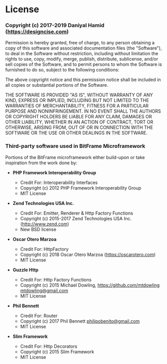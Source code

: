 # License

### Copyright (c) 2017-2019 Daniyal Hamid (https://designcise.com)

Permission is hereby granted, free of charge, to any person obtaining a copy of this software and associated documentation files (the "Software"), to deal in the Software without restriction, including without limitation the rights to use, copy, modify, merge, publish, distribute, sublicense, and/or sell copies of the Software, and to permit persons to whom the Software is furnished to do so, subject to the following conditions:

The above copyright notice and this permission notice shall be included in all copies or substantial portions of the Software.

THE SOFTWARE IS PROVIDED "AS IS", WITHOUT WARRANTY OF ANY KIND, EXPRESS OR IMPLIED, INCLUDING BUT NOT LIMITED TO THE WARRANTIES OF MERCHANTABILITY, FITNESS FOR A PARTICULAR PURPOSE AND NONINFRINGEMENT. IN NO EVENT SHALL THE AUTHORS OR COPYRIGHT HOLDERS BE LIABLE FOR ANY CLAIM, DAMAGES OR OTHER LIABILITY, WHETHER IN AN ACTION OF CONTRACT, TORT OR OTHERWISE, ARISING FROM, OUT OF OR IN CONNECTION WITH THE SOFTWARE OR THE USE OR OTHER DEALINGS IN THE SOFTWARE.

### Third-party software used in BitFrame Microframework

Portions of the BitFrame microframework either build-upon or take inspiration from the work done by:

- **PHP Framework Interoperability Group**
  * Credit For: Interoperability Interfaces
  * Copyright (c) 2012 PHP Framework Interoperability Group
  * MIT License

- **Zend Technologies USA Inc.**
  * Credit For: Emitter, Renderer & Http Factory Functions
  * Copyright (c) 2015-2017 Zend Technologies USA Inc. (http://www.zend.com)
  * New BSD license

- **Oscar Otero Marzoa**
  * Credit For: HttpFactory
  * Copyright (c) 2018 Oscar Otero Marzoa (https://oscarotero.com)
  * MIT License

- **Guzzle Http**
  * Credit For: Http Factory Functions
  * Copyright (c) 2015 Michael Dowling, https://github.com/mtdowling <mtdowling@gmail.com>
  * MIT License

- **Phil Bennett**
  * Credit For: Router
  * Copyright (c) 2017 Phil Bennett <philipobenito@gmail.com>
  * MIT License

- **Slim Framework**
  * Credit For: Http Decorators
  * Copyright (c) 2015 Slim Framework
  * MIT License
